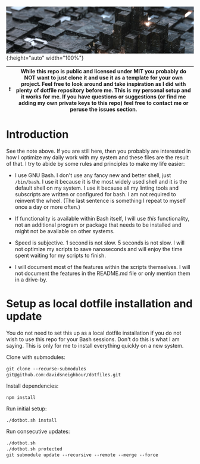 ![The Dotfiles of @davidsneighbour](.github/header.jpg){:height="auto" width="100%"}

| ❗ | While this repo is public and licensed under MIT you probably do NOT want to just clone it and use it as a template for your own project. Feel free to look around and take inspiration as I did with plenty of dotfile repository before me. This is my personal setup and it works for me. If you have questions or suggestions (or find me adding my own private keys to this repo) feel free to contact me or peruse the issues section. |
| --- | --- |

# Introduction

See the note above. If you are still here, then you probably are interested in how I optimize my daily work with my system and these files are the result of that. I try to abide by some rules and principles to make my life easier:

- I use GNU Bash. I don't use any fancy new and better shell, just `/bin/bash`. I use it because it is the most widely used shell and it is the default shell on my system. I use it because all my linting tools and subscripts are written or configured for bash. I am not required to reinvent the wheel. (The last sentence is something I repeat to myself once a day or more often.)

- If functionality is available within Bash itself, I will use _this_ functionality, not an additional program or package that needs to be installed and might not be available on other systems.

- Speed is subjective. 1 second is not slow. 5 seconds is not slow. I will not optimize my scripts to save nanoseconds and will enjoy the time spent waiting for my scripts to finish.

- I will document most of the features within the scripts themselves. I will not document the features in the README.md file or only mention them in a drive-by.

# Setup as local dotfile installation and update

You do not need to set this up as a local dotfile installation if you do not wish to use this repo for your Bash sessions. Don't do this is what I am saying. This is only for me to install everything quickly on a new system.

Clone with submodules:

```shell
git clone --recurse-submodules git@github.com:davidsneighbour/dotfiles.git
```

Install dependencies:

```shell
npm install
```

Run initial setup:

```shell
./dotbot.sh install
```

Run consecutive updates:

```shell
./dotbot.sh
./dotbot.sh protected
git submodule update --recursive --remote --merge --force
```
